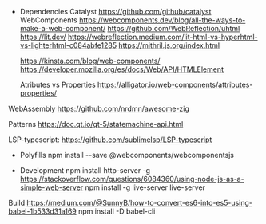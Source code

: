 * Dependencies
Catalyst
	https://github.com/github/catalyst
WebComponents
	https://webcomponents.dev/blog/all-the-ways-to-make-a-web-component/
	https://github.com/WebReflection/uhtml
	https://lit.dev/
	https://webreflection.medium.com/lit-html-vs-hyperhtml-vs-lighterhtml-c084abfe1285
	https://mithril.js.org/index.html

	https://kinsta.com/blog/web-components/
	https://developer.mozilla.org/es/docs/Web/API/HTMLElement

	Atributes vs Properties
		https://alligator.io/web-components/attributes-properties/

WebAssembly 
	https://github.com/nrdmn/awesome-zig

Patterns
	https://doc.qt.io/qt-5/statemachine-api.html

LSP-typescript: https://github.com/sublimelsp/LSP-typescript

* Polyfills
npm install --save @webcomponents/webcomponentsjs

* Development
	npm install http-server -g
		https://stackoverflow.com/questions/6084360/using-node-js-as-a-simple-web-server
	npm install -g live-server
		live-server


Build
	https://medium.com/@SunnyB/how-to-convert-es6-into-es5-using-babel-1b533d31a169
		npm install -D babel-cli

